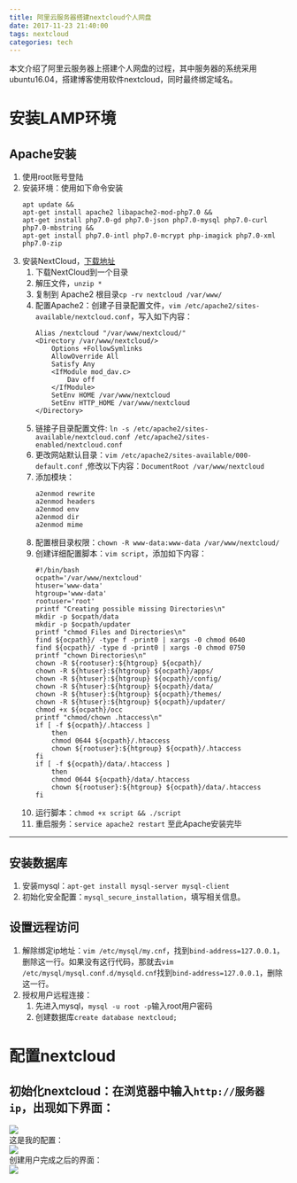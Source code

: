 ```yaml
---
title: 阿里云服务器搭建nextcloud个人网盘
date: 2017-11-23 21:40:00
tags: nextcloud
categories: tech
---
```

本文介绍了阿里云服务器上搭建个人网盘的过程，其中服务器的系统采用ubuntu16.04，搭建博客使用软件nextcloud，同时最终绑定域名。
<!--more-->
# 安装LAMP环境
## Apache安装
1. 使用root账号登陆
1. 安装环境：使用如下命令安装
    ```
    apt update && 
    apt-get install apache2 libapache2-mod-php7.0 && 
    apt-get install php7.0-gd php7.0-json php7.0-mysql php7.0-curl php7.0-mbstring && 
    apt-get install php7.0-intl php7.0-mcrypt php-imagick php7.0-xml php7.0-zip
    ```
1. 安装NextCloud，[下载地址]()  
    1. 下载NextCloud到一个目录
    1. 解压文件，`unzip *`
    1. 复制到 Apache2 根目录`cp -rv nextcloud /var/www/`
    1. 配置Apache2：创建子目录配置文件，`vim /etc/apache2/sites-available/nextcloud.conf`，写入如下内容：  
        ```
        Alias /nextcloud "/var/www/nextcloud/"
        <Directory /var/www/nextcloud/>
            Options +FollowSymlinks
            AllowOverride All
            Satisfy Any
            <IfModule mod_dav.c>
                Dav off
            </IfModule>
            SetEnv HOME /var/www/nextcloud
            SetEnv HTTP_HOME /var/www/nextcloud
        </Directory>
        ```
    1. 链接子目录配置文件: `ln -s /etc/apache2/sites-available/nextcloud.conf /etc/apache2/sites-enabled/nextcloud.conf`
    1. 更改网站默认目录：`vim /etc/apache2/sites-available/000-default.conf` ,修改以下内容：`DocumentRoot /var/www/nextcloud`
    1. 添加模块：  
        ```
        a2enmod rewrite
        a2enmod headers
        a2enmod env
        a2enmod dir
        a2enmod mime
        ```
    1. 配置根目录权限：`chown -R www-data:www-data /var/www/nextcloud/`
    1. 创建详细配置脚本：`vim script`，添加如下内容：
        ```
        #!/bin/bash
        ocpath='/var/www/nextcloud'
        htuser='www-data'
        htgroup='www-data'
        rootuser='root'
        printf "Creating possible missing Directories\n"
        mkdir -p $ocpath/data
        mkdir -p $ocpath/updater
        printf "chmod Files and Directories\n"
        find ${ocpath}/ -type f -print0 | xargs -0 chmod 0640
        find ${ocpath}/ -type d -print0 | xargs -0 chmod 0750
        printf "chown Directories\n"
        chown -R ${rootuser}:${htgroup} ${ocpath}/
        chown -R ${htuser}:${htgroup} ${ocpath}/apps/
        chown -R ${htuser}:${htgroup} ${ocpath}/config/
        chown -R ${htuser}:${htgroup} ${ocpath}/data/
        chown -R ${htuser}:${htgroup} ${ocpath}/themes/
        chown -R ${htuser}:${htgroup} ${ocpath}/updater/
        chmod +x ${ocpath}/occ
        printf "chmod/chown .htaccess\n"
        if [ -f ${ocpath}/.htaccess ]
            then
            chmod 0644 ${ocpath}/.htaccess
            chown ${rootuser}:${htgroup} ${ocpath}/.htaccess
        fi
        if [ -f ${ocpath}/data/.htaccess ]
            then
            chmod 0644 ${ocpath}/data/.htaccess
            chown ${rootuser}:${htgroup} ${ocpath}/data/.htaccess
        fi
        ```
    1. 运行脚本：`chmod +x script && ./script`
    1. 重启服务：`service apache2 restart`
至此Apache安装完毕
---
## 安装数据库
1. 安装mysql：`apt-get install mysql-server mysql-client`
1. 初始化安全配置：`mysql_secure_installation`，填写相关信息。
## 设置远程访问
1. 解除绑定ip地址：`vim /etc/mysql/my.cnf`，找到`bind-address=127.0.0.1`，删除这一行。如果没有这行代码，那就去`vim /etc/mysql/mysql.conf.d/mysqld.cnf`找到`bind-address=127.0.0.1`，删除这一行。
1. 授权用户远程连接：
    1. 先进入mysql，`mysql -u root -p`输入root用户密码
    1. 创建数据库`create database nextcloud;` 
# 配置nextcloud
## 初始化nextcloud：在浏览器中输入`http://服务器ip`，出现如下界面：  
![](https://ws1.sinaimg.cn/large/c2894cd5gy1flsa8229w0j20uq0p51as.jpg)  
这是我的配置：  
![](https://ws1.sinaimg.cn/large/c2894cd5gy1flsaajhmf0j20fo0mwk0o.jpg)  
创建用户完成之后的界面：  
![](https://ws1.sinaimg.cn/large/c2894cd5gy1flsabq7x0xj21hb0ppjsz.jpg)